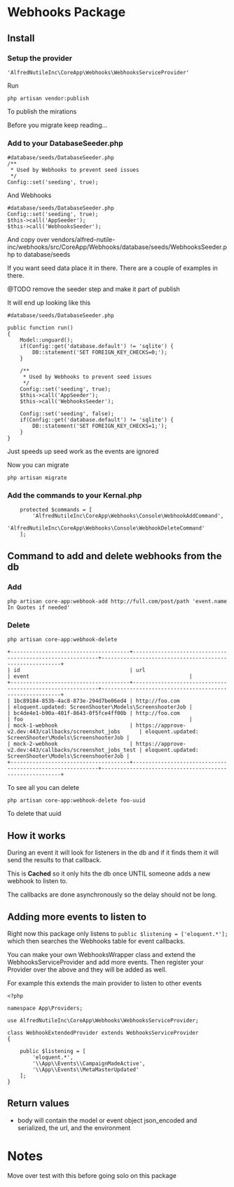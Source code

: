 # Webhooks Package

## Install

### Setup the provider

~~~
'AlfredNutileInc\CoreApp\Webhooks\WebhooksServiceProvider'
~~~

Run

~~~
php artisan vendor:publish
~~~

To publish the mirations

Before you migrate keep reading...


### Add to your DatabaseSeeder.php


~~~
#database/seeds/DatabaseSeeder.php
/**
 * Used by Webhooks to prevent seed issues
 */
Config::set('seeding', true);
~~~

And Webhooks

~~~
#database/seeds/DatabaseSeeder.php
Config::set('seeding', true);
$this->call('AppSeeder');
$this->call('WebhooksSeeder');
~~~

And copy over vendors/alfred-nutile-inc/webhooks/src/CoreApp/Webhooks/database/seeds/WebhooksSeeder.php to database/seeds

If you want seed data place it in there. There are a couple of examples in there.

@TODO remove the seeder step and make it part of publish

It will end up looking like this

~~~
#database/seeds/DatabaseSeeder.php

public function run()
{
	Model::unguard();
	if(Config::get('database.default') != 'sqlite') {
		DB::statement('SET FOREIGN_KEY_CHECKS=0;');
	}

	/**
	 * Used by Webhooks to prevent seed issues
	 */
	Config::set('seeding', true);
	$this->call('AppSeeder');
	$this->call('WebhooksSeeder');

	Config::set('seeding', false);
	if(Config::get('database.default') != 'sqlite') {
		DB::statement('SET FOREIGN_KEY_CHECKS=1;');
	}
}
~~~

Just speeds up seed work as the events are ignored

Now you can migrate

~~~
php artisan migrate
~~~

### Add the commands to your Kernal.php

~~~
    protected $commands = [
        'AlfredNutileInc\CoreApp\Webhooks\Console\WebhookAddCommand',
        'AlfredNutileInc\CoreApp\Webhooks\Console\WebhookDeleteCommand'
    ];
~~~

## Command to add and delete webhooks from the db

### Add

~~~
php artisan core-app:webhook-add http://full.com/post/path 'event.name In Quotes if needed'
~~~


### Delete

~~~
php artisan core-app:webhook-delete

+--------------------------------------+-----------------------------------------------------------+---------------------------------------------------------+
| id                                   | url                                                       | event                                                   |
+--------------------------------------+-----------------------------------------------------------+---------------------------------------------------------+
| 1bc89184-853b-4ac8-873e-294d7be06ed4 | http://foo.com                                            | eloquent.updated: ScreenShooter\Models\ScreenshooterJob |
| bc4de4e1-b90a-401f-8643-0f5fce4ff00b | http://foo.com                                            | foo                                                     |
| mock-1-webhook                       | https://approve-v2.dev:443/callbacks/screenshot_jobs      | eloquent.updated: ScreenShooter\Models\ScreenshooterJob |
| mock-2-webhook                       | https://approve-v2.dev:443/callbacks/screenshot_jobs_test | eloquent.updated: ScreenShooter\Models\ScreenshooterJob |
+--------------------------------------+-----------------------------------------------------------+---------------------------------------------------------+
~~~

To see all you can delete

~~~
php artisan core-app:webhook-delete foo-uuid
~~~

To delete that uuid

## How it works

During an event it will look for listeners in the db and if it finds them it will send the results to that callback.

This is **Cached** so it only hits the db once UNTIL someone adds a new webhook to listen to.

The callbacks are done asynchronously so the delay should not be long.

## Adding more events to listen to

Right now this package only listens to `public $listening = ['eloquent.*'];` which then searches the Webhooks table for
event callbacks.

You can make your own WebhooksWrapper class and extend the WebhooksServiceProvider and add more events.
Then register your Provider over the above and they will be added as well.

For example this extends the main provider to listen to other events

~~~
<?php

namespace App\Providers;

use AlfredNutileInc\CoreApp\Webhooks\WebhooksServiceProvider;

class WebhookExtendedProvider extends WebhooksServiceProvider
{

    public $listening = [
        'eloquent.*',
        '\\App\\Events\\CampaignMadeActive',
        '\\App\\Events\\MetaMasterUpdated'
    ];
}

~~~

## Return values

  * body will contain the model or event object json_encoded and serialized, the url, and the environment

# Notes

Move over test with this before going solo on this package
